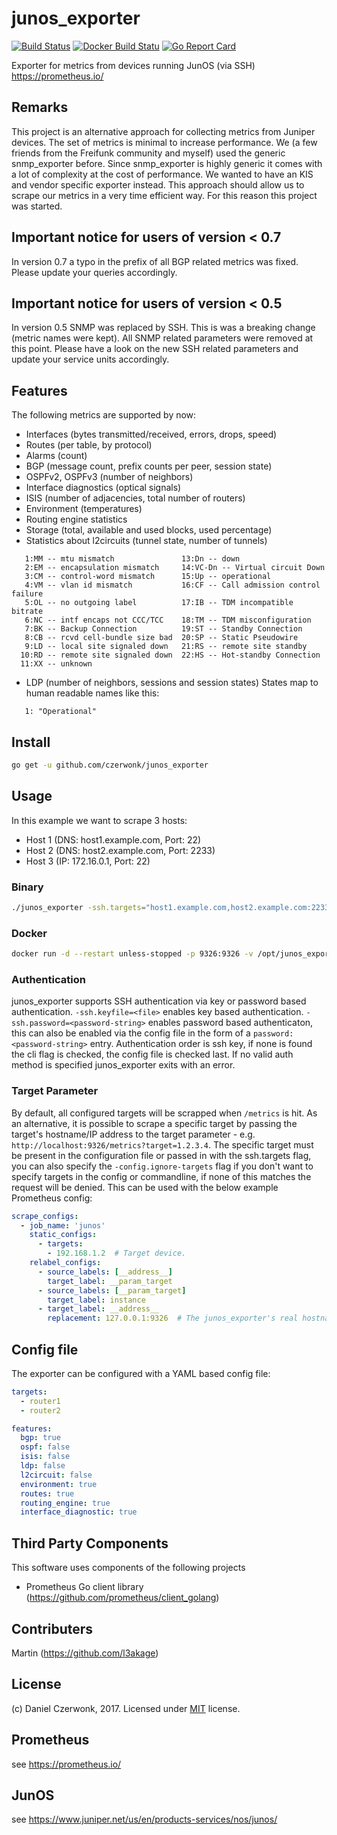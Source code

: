 # junos_exporter
[![Build Status](https://travis-ci.org/czerwonk/junos_exporter.svg)](https://travis-ci.org/czerwonk/junos_exporter)
[![Docker Build Statu](https://img.shields.io/docker/build/czerwonk/junos_exporter.svg)](https://hub.docker.com/r/czerwonk/junos_exporter/builds)
[![Go Report Card](https://goreportcard.com/badge/github.com/czerwonk/junos_exporter)](https://goreportcard.com/report/github.com/czerwonk/junos_exporter)

Exporter for metrics from devices running JunOS (via SSH) https://prometheus.io/

## Remarks
This project is an alternative approach for collecting metrics from Juniper devices.
The set of metrics is minimal to increase performance. 
We (a few friends from the Freifunk community and myself) used the generic snmp_exporter before. 
Since snmp_exporter is highly generic it comes with a lot of complexity at the cost of performance. 
We wanted to have an KIS and vendor specific exporter instead. 
This approach should allow us to scrape our metrics in a very time efficient way.
For this reason this project was started.

## Important notice for users of version < 0.7
In version 0.7 a typo in the prefix of all BGP related metrics was fixed. Please update your queries accordingly. 

## Important notice for users of version < 0.5
In version 0.5 SNMP was replaced by SSH. This is was a breaking change (metric names were kept). 
All SNMP related parameters were removed at this point. 
Please have a look on the new SSH related parameters and update your service units accordingly.

## Features
The following metrics are supported by now:
* Interfaces (bytes transmitted/received, errors, drops, speed)
* Routes (per table, by protocol)
* Alarms (count)
* BGP (message count, prefix counts per peer, session state)
* OSPFv2, OSPFv3 (number of neighbors)
* Interface diagnostics (optical signals)
* ISIS (number of adjacencies, total number of routers)
* Environment (temperatures)
* Routing engine statistics
* Storage (total, available and used blocks, used percentage)
* Statistics about l2circuits (tunnel state, number of tunnels)
```   0:EI -- encapsulation invalid      12:NP -- interface h/w not present
   1:MM -- mtu mismatch               13:Dn -- down
   2:EM -- encapsulation mismatch     14:VC-Dn -- Virtual circuit Down
   3:CM -- control-word mismatch      15:Up -- operational
   4:VM -- vlan id mismatch           16:CF -- Call admission control failure
   5:OL -- no outgoing label          17:IB -- TDM incompatible bitrate
   6:NC -- intf encaps not CCC/TCC    18:TM -- TDM misconfiguration
   7:BK -- Backup Connection          19:ST -- Standby Connection
   8:CB -- rcvd cell-bundle size bad  20:SP -- Static Pseudowire
   9:LD -- local site signaled down   21:RS -- remote site standby
  10:RD -- remote site signaled down  22:HS -- Hot-standby Connection
  11:XX -- unknown
```
* LDP (number of neighbors, sessions and session states)
States map to human readable names like this:
```   0: "Nonexistant"
   1: "Operational"
```

## Install
```bash
go get -u github.com/czerwonk/junos_exporter
```

## Usage
In this example we want to scrape 3 hosts:
* Host 1 (DNS: host1.example.com, Port: 22)
* Host 2 (DNS: host2.example.com, Port: 2233)
* Host 3 (IP: 172.16.0.1, Port: 22)

### Binary
```bash
./junos_exporter -ssh.targets="host1.example.com,host2.example.com:2233,172.16.0.1" -ssh.keyfile=junos_exporter
```

### Docker
```bash
docker run -d --restart unless-stopped -p 9326:9326 -v /opt/junos_exporter_keyfile:/ssh-keyfile:ro -v /opt/junos_exporter_config.yml:/config.yml:ro czerwonk/junos_exporter
```

### Authentication
junos_exporter supports SSH authentication via key or password based authentication.
`-ssh.keyfile=<file>` enables key based authentication. `-ssh.password=<password-string>` enables password based authenticaton, this can also be enabled via the config file in the form of a `password: <password-string>` entry.
Authentication order is ssh key, if none is found the cli flag is checked, the config file is checked last. If no valid auth method is specified junos_exporter exits with an error.

### Target Parameter
By default, all configured targets will be scrapped when `/metrics` is hit. As an alternative, it is possible to scrape a specific target by passing the target's hostname/IP address to the target parameter - e.g. ` http://localhost:9326/metrics?target=1.2.3.4`. The specific target must be present in the configuration file or passed in with the ssh.targets flag, you can also specify the `-config.ignore-targets` flag if you don't want to specify targets in the config or commandline, if none of this matches the request will be denied. This can be used with the below example Prometheus config:

```yaml
scrape_configs:
  - job_name: 'junos'
    static_configs:
      - targets:
        - 192.168.1.2  # Target device.
    relabel_configs:
      - source_labels: [__address__]
        target_label: __param_target
      - source_labels: [__param_target]
        target_label: instance
      - target_label: __address__
        replacement: 127.0.0.1:9326  # The junos_exporter's real hostname:port.
```

## Config file

The exporter can be configured with a YAML based config file:

```yaml
targets:
  - router1
  - router2

features:
  bgp: true
  ospf: false
  isis: false
  ldp: false
  l2circuit: false
  environment: true
  routes: true
  routing_engine: true
  interface_diagnostic: true
```

## Third Party Components
This software uses components of the following projects
* Prometheus Go client library (https://github.com/prometheus/client_golang)

## Contributers
Martin (https://github.com/l3akage)

## License
(c) Daniel Czerwonk, 2017. Licensed under [MIT](LICENSE) license.

## Prometheus
see https://prometheus.io/

## JunOS
see https://www.juniper.net/us/en/products-services/nos/junos/
